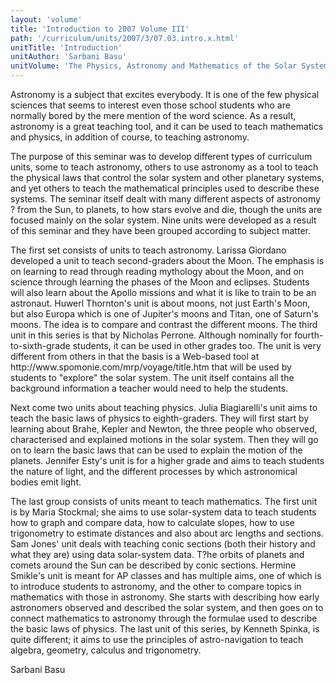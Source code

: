 ```yaml
---
layout: 'volume'
title: 'Introduction to 2007 Volume III'
path: '/curriculum/units/2007/3/07.03.intro.x.html'
unitTitle: 'Introduction'
unitAuthor: 'Sarbani Basu'
unitVolume: 'The Physics, Astronomy and Mathematics of the Solar System'
---
```


<body>
<p>
  Astronomy is a subject that excites everybody. It is one of the few physical sciences that seems to interest even those school students who are normally bored by the mere mention of the word science. As a result, astronomy is a great teaching tool, and it can be used to teach mathematics and physics, in addition of course, to teaching astronomy.
 </p>
<p>
  The purpose of this seminar was to develop different types of curriculum units, some to teach astronomy, others to use astronomy as a tool to teach the physical laws that control the solar system and other planetary systems, and yet others to teach the mathematical principles used to describe these systems. The seminar itself dealt with many different aspects of astronomy ? from the Sun, to planets, to how stars evolve and die, though the units are focused mainly on the solar system. Nine units were developed as a result of this seminar and they have been grouped according to subject matter.
 </p>
<p>
  The first set consists of units to teach astronomy. Larissa Giordano developed a unit to teach second-graders about the Moon. The emphasis is on learning to read through reading mythology about the Moon, and on science through learning the phases of the Moon and eclipses. Students will also learn about the Apollo missions and what it is like to train to be an astronaut. Huwerl Thornton's unit is about moons, not just Earth's Moon, but also Europa which is one of Jupiter's moons and Titan, one of Saturn's moons. The idea is to compare and contrast the different moons. The third unit in this series is that by Nicholas Perrone. Although nominally for fourth-to-sixth-grade students, it can be used in other grades too. The unit is very different from others in that the basis is a Web-based tool at http://www.spomonie.com/mrp/voyage/title.htm that will be used by students to "explore" the solar system. The unit itself contains all the background information a teacher would need to help the students.
 </p>
<p>
  Next come two units about teaching physics. Julia Biagiarelli's unit aims to teach the basic laws of physics to eighth-graders. They will first start by learning about Brahe, Kepler and Newton, the three people who observed, characterised and explained motions in the solar system. Then they will go on to learn the basic laws that can be used to explain the motion of the planets. Jennifer Esty's unit is for a higher grade and aims to teach students the nature of light, and the different processes by which astronomical bodies emit light.
 </p>
<p>
  The last group consists of units meant to teach mathematics. The first unit is by Maria Stockmal; she aims to use solar-system data to teach students how to graph and compare data, how to calculate slopes, how to use trigonometry to estimate distances and also about arc lengths and sections. Sam Jones' unit deals with teaching conic sections (both their history and what they are) using data solar-system data. T?he orbits of planets and comets around the Sun can be described by conic sections. Hermine Smikle's unit is meant for AP classes and has multiple aims, one of which is to introduce students to astronomy, and the other to compare topics in mathematics with those in astronomy. She starts with describing how early astronomers observed and described the solar system, and then goes on to connect mathematics to astronomy through the formulae used to describe the basic laws of physics. The last unit of this series, by Kenneth Spinka, is quite different; it aims to use the principles of astro-navigation to teach algebra, geometry, calculus and trigonometry.
 </p>
<p>
  Sarbani Basu
 </p>

</body>
